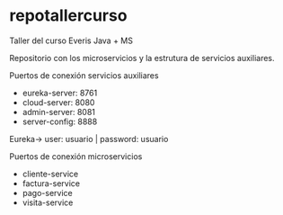 # repotallercurso
Taller del curso Everis Java + MS

Repositorio con los microservicios y la estrutura de servicios auxiliares.

Puertos de conexión servicios auxiliares
- eureka-server: 8761
- cloud-server: 8080
- admin-server: 8081
- server-config: 8888

Eureka-> user: usuario | password: usuario

Puertos de conexión microservicios
- cliente-service
- factura-service
- pago-service
- visita-service

